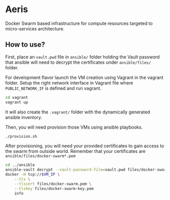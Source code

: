 # Aeris

Docker Swarm based infrastructure for compute resources targeted to micro-services architecture.

## How to use?

First, place an `vault.pwd` file in `ansible/` folder holding the Vault password that ansible will need to decrypt
the certificates under `ansible/files/` folder.

For development flavor launch the VM creation using Vagrant in the vagrant folder.
Setup the right network interface in Vagrant file where `PUBLIC_NETWORK_IF` is defined and run vagrant.

```bash
cd vagrant
vagrant up
```

It will also create the `.vagrant/` folder with the dynamically generated ansible inventory.

Then, you will need provision those VMs using ansible playbooks.

```bash
./provision.sh
```

After provisioning, you will need your provided certificates to gain access to the swarm from outside world.
Remember that your certificates are `ansible/files/docker-swarm*.pem`

```bash
cd ../ansible
ansible-vault decrypt --vault-password-file=vault.pwd files/docker-swarm-key.pem
docker -H tcp://$VM_IP \
    --tls \
    --tlscert files/docker-swarm.pem \
    --tlskey files/docker-swarm-key.pem
    info
```
